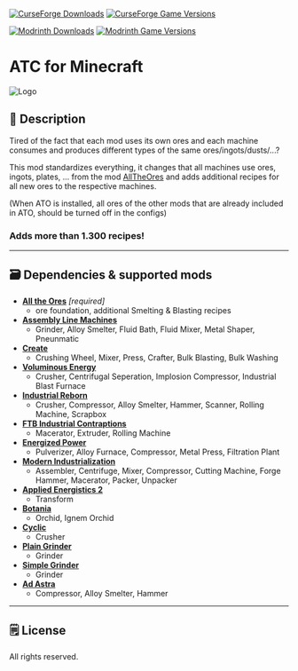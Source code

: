 [![CurseForge Downloads](https://cf.way2muchnoise.eu/560350.svg?badge_style=for_the_badge)][cf_mod] [![CurseForge Game Versions](https://cf.way2muchnoise.eu/versions/560350.svg?badge_style=for_the_badge)][cf_mod]

[![Modrinth Downloads](https://img.shields.io/modrinth/dt/at9kXzou?label=Modrinth&logo=modrinth&style=for-the-badge)][mr_mod] [![Modrinth Game Versions](https://img.shields.io/modrinth/game-versions/at9kXzou?label=Available%20for&logo=modrinth&style=for-the-badge)][mr_mod]

# ATC for Minecraft

![Logo](https://github.com/XxRexRaptorxX/AllTheCompatibility/blob/main/src/main/resources/logo.png?raw=true)

## 📖 Description

Tired of the fact that each mod uses its own ores and each machine consumes and produces different types of the same ores/ingots/dusts/...? 

This mod standardizes everything, it changes that all machines use ores, ingots, plates, ... from the mod [AllTheOres](https://www.curseforge.com/minecraft/mc-mods/ato) and adds additional recipes for all new ores to the respective machines.

(When ATO is installed, all ores of the other mods that are already included in ATO, should be turned off in the configs)

### Adds more than 1.300 recipes!

-----

## 🗃️ Dependencies & supported mods


- **[All the Ores][ato]** *[required]*
  -  ore foundation, additional Smelting & Blasting recipes
- **[Assembly Line Machines][alm]**
  -  Grinder, Alloy Smelter, Fluid Bath, Fluid Mixer, Metal Shaper, Pneunmatic
- **[Create][create]**
  - Crushing Wheel, Mixer, Press, Crafter, Bulk Blasting, Bulk Washing
- **[Voluminous Energy][ve]**
  - Crusher, Centrifugal Seperation, Implosion Compressor, Industrial Blast Furnace
- **[Industrial Reborn][ir]**
  - Crusher, Compressor, Alloy Smelter, Hammer, Scanner, Rolling Machine, Scrapbox
- **[FTB Industrial Contraptions][ic]**
  - Macerator, Extruder, Rolling Machine
- **[Energized Power][ep]**
  - Pulverizer, Alloy Furnace, Compressor, Metal Press, Filtration Plant
- **[Modern Industrialization][mi]**
  - Assembler, Centrifuge, Mixer, Compressor, Cutting Machine, Forge Hammer, Macerator, Packer, Unpacker
- **[Applied Energistics 2][ae]**
  - Transform 
- **[Botania][botania]**
  - Orchid, Ignem Orchid
- **[Cyclic][cyclic]**
  - Crusher
- **[Plain Grinder][pg]**
  - Grinder
- **[Simple Grinder][sg]**
  - Grinder
- **[Ad Astra][aa]**
  - Compressor, Alloy Smelter, Hammer

-----

## 🗒️ License

All rights reserved.

[cf_mod]: https://legacy.curseforge.com/minecraft/mc-mods/all-the-compatibility
[mr_mod]: https://modrinth.com/mod/all-the-compatibility

[ato]: https://www.curseforge.com/minecraft/mc-mods/ato
[alm]: https://www.curseforge.com/minecraft/mc-mods/assemblylinemachines
[create]: https://www.curseforge.com/minecraft/mc-mods/create
[botania]: https://www.curseforge.com/minecraft/mc-mods/botania
[cyclic]: https://www.curseforge.com/minecraft/mc-mods/cyclic
[ve]: https://www.curseforge.com/minecraft/mc-mods/voluminous-energy
[ir]: https://www.curseforge.com/minecraft/mc-mods/industrial-reborn
[pg]: https://www.curseforge.com/minecraft/mc-mods/plain-grinder
[sg]: https://www.curseforge.com/minecraft/mc-mods/simple-grinder
[ep]: https://www.curseforge.com/minecraft/mc-mods/energized-power
[aa]: https://www.curseforge.com/minecraft/mc-mods/ad-astra
[ic]: https://www.curseforge.com/minecraft/mc-mods/ftb-industrial-contraptions-forge
[mi]: https://www.curseforge.com/minecraft/mc-mods/modern-industrialization
[ae]: https://www.curseforge.com/minecraft/mc-mods/applied-energistics-2
